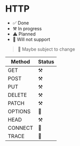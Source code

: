 # HTTP

 - ✅ Done
 - ⚒️ In progress
 - ⚠️ Planned
 - 🔴 Will not support
 > 🔴 Maybe subject to change

| Method   |Status|
|----------|-|
| GET      |⚒️|
| POST     |⚒️|
| PUT      |⚒️|
| DELETE   |⚒️|
| PATCH    |⚒️|
| OPTIONS  |🔴|
| HEAD     |⚒️|
| CONNECT  |🔴|
| TRACE    |🔴|